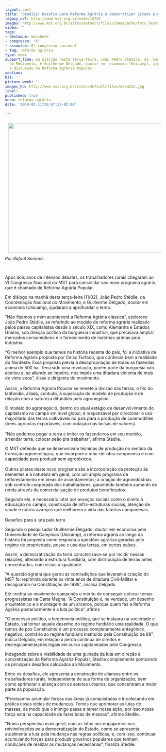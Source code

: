 ```yaml
---
layout: post
title: 'Stedile: Desafio para Reforma Agrária é democratizar Estado e mudar política'
legacy_url: http://www.mst.org.br/node/15702
images: http://www.mst.org.br/sites/default/files/imagecache/foto_destaque/mesa222.jpg
video: ''
tags:
- destaque: manchete
- congresso: '6'
- assuntos: 6° congresso nacional
- tag: reforma agrária
type: news
support_line: Em diálogo nesta terça-feira, João Pedro Stedile, da  Coordenação Nacional
  do Movimento, e Guilherme Delgado, doutor em  economia (Unicamp), ajudaram a aprofundar
  a discussão da Reforma Agrária Popular.
section: 
hat: ''
picture_week: ''
images_hd: http://www.mst.org.br/sites/default/files/mesa222.jpg
label: 
published: true
menu: reforma agrária
date: '2014-02-11T20:07:25-02:00'

---
```

<p><img alt="" src="http://www.mst.org.br/sites/default/files/mesa.jpg" align="middle" height="427" hspace="10" vspace="10" width="640"><br><em>Por Rafael Soriano</em></p><p>&nbsp;</p><p>Após dois anos de intensos debates, os trabalhadores rurais chegaram ao VI Congresso Nacional do MST para consolidar seu novo programa agrário, que é chamado de Reforma Agrária Popular.</p><p>Em diálogo na manhã desta terça-feira (11/02), João Pedro Stédile, da Coordenação Nacional do Movimento, e Guilherme Delgado, doutor em economia (Unicamp), ajudaram a aprofundar o tema.</p><p>“Não fizemos e nem acontecerá a Reforma Agrária clássica”, esclarece João Pedro Stédile, se referindo ao modelo de reforma agrária realizado pelos países capitalistas desde o século XIX, como Alemanha e Estados Unidos, sob direção política da burguesia industrial, que precisava ampliar mercados consumidores e o fornecimento de matérias-primas para indústria.</p><p>“O melhor exemplo que temos na história recente do país, foi a iniciativa de Reforma Agrária proposta por Celso Furtado, que conhecia bem a realidade do Nordeste. Essa proposta previa a desapropriação de todas as fazendas acima de 500 ha. Teria sido uma revolução, porém parte da burguesia não aceitou e, se aliando ao império, nos impôs uma ditadura violenta de mais de vinte anos”, disse o dirigente do movimento.<br><br>Assim, a Reforma Agrária Popular se remete à divisão das terras, o fim do latifúndio, aliada, contudo, à superação do modelo de produção e de relação com a natureza difundido pelo agronegócio.</p><p>O modelo do agronegócio, dentro do atual estágio de desenvolvimento do capitalismo no campo em nível global, é responsável por direcionar o uso majoritário das terras cultiváveis no país para a produção de commodities (bens agrícolas exportáveis, com cotação nas bolsas de valores).<br><br>“Não podemos pegar a terra e imitar os fazendeiros em seu modelo, arrendar terra, colocar peão pra trabalhar”, afirma Stédile.</p><p>O MST defende que se desenvolvam técnicas de produção no sentido da transição agroecológica, que incorpore a mão-de-obra camponesa e com capacidade para produzir sem agrotóxicos.<br><br>Outros pilares deste novo programa são a incorporação da proteção às sementes e à natureza em geral, com um amplo programa de reflorestamento em áreas de assentamentos; a criação de agroindústrias sob controle cooperado dos trabalhadores, garantindo também aumento de renda através da comercialização de produtos beneficiados</p><p>Segundo ele, é necessário lutar por avanços sociais como o direito à educação no campo, construção de infra-estruturas sociais, atenção de saúde e outros avanços que melhorem a vida das famílias camponesas.<br><br>Desafios para a luta pela terra</p><p>Segundo o pesquisador Guilherme Delgado, doutor em economia pela Universidade de Campinas (Unicamp), a reforma agrária ao longo da história foi proposta como resposta a questões agrárias geradas pelo regime de propriedade, posse e uso das terras, em certos países.</p><p>Assim, a democratização da terra caracterizava-se por incidir nessas relações, alterando a estrutura fundiária, com distribuição de terras antes concentradas, com vistas à igualdade.</p><p>“A questão agrária que gerou as contradições que levaram à criação do MST foi reprimida durante os vinte anos de ditadura Civil-Militar e desaguaram na Constituição de 1988”, analisa Delgado.</p><p>Ele credita ao movimento camponês o mérito de conseguir colocar temas progressistas na Carta Magna. “A Constituição é, na verdade, um desenho arquitetônico e a montagem de um alicerce, porque quem faz a Reforma Agrária posteriormente é a luta política", afirma</p><p>"O processo político, a hegemonia política, que se instaura na sociedade e Estado, vai tornar aquele desenho do regime fundiário uma realidade. O que temos de pós Constituinte é um processo completamente antagônico, negativo, contrário ao regime fundiário instituído pela Constituição de 88”, indica Delgado, em relação à perda contínua de direitos e desregulamentações legais em curso capitaneados pelo Congresso.</p><p>Indagando sobre a viabilidade de uma guinada da luta em direção à concretização da Reforma Agrária Popular, Stédile complementa pontuando os principais desafios colocados ao Movimento.</p><p>Entre os desafios, ele apresenta a construção de alianças entre os trabalhadores rurais, independente de sua forma de organização; bem como aprimorar a aliança com os setores urbanos, que concentram a maior parte da população.</p><p>“Precisamos acumular forças nas áreas já conquistadas e ir colocando em prática essas ideias de mudanças. Temos que aprimorar as lutas de massas, de modo que o inimigo passe a temer nossa ação, por isso nossa força está na capacidade de fazer lutas de massas", afirma Stedile.</p><p>"Numa perspectiva mais geral, com as lutas nos engajarmos nas reivindicações pela democratização do Estado, como se apresenta atualmente a luta pela mudança nas regras políticas, e, com isso, continuar acumulando forças para produzir governos populares que tenham condições de realizar as mudanças necessárias”, finaliza Stedile.</p>

